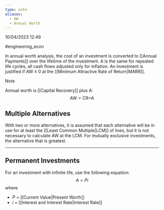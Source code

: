 ```yaml
---
type: note
aliases:
  - AW
  - Annual Worth
---
```

10/04/2023 12:49

  #engineering_econ 

In annual worth analysis, the cost of an investment is converted to [[Annual Payments]] over the lifetime of the investment. A is the same for repeated life cycles, all cash flows adjusted only for inflation. An investment is justified if AW $\ge$ 0 at the [[Minimum Attractive Rate of Return|MARR]].

>[!note]
>Annual worth is [[Capital Recovery]] plus A:
$$
\text{AW}=\text{CR+A}
$$

## Multiple Alternatives
With two or more alternatives, it is assumed that each alternative will be in use for at least the [[Least Common Multiple|LCM]] of lives, but it is not necessary to calculate AW at the LCM. For mutually exclusive investments, the alternative that is greatest. 

---

## Permanent Investments
For an investment with infinite life, use the following equation:
$$
A = Pi
$$
where
- $P$ = [[Current Value|Present Worth]]
- $i$ = [[Interest and Interest Rate|Interest Rate]]